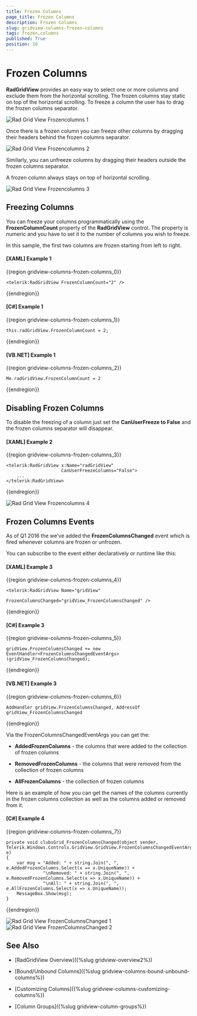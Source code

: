 ```yaml
---
title: Frozen Columns
page_title: Frozen Columns
description: Frozen Columns
slug: gridview-columns-frozen-columns
tags: frozen,columns
published: True
position: 10
---
```


# Frozen Columns

__RadGridView__ provides an easy way to select one or more columns and exclude them from the horizontal scrolling. The frozen columns stay static on top of the horizontal scrolling. To freeze a column the user has to drag the frozen columns separator.

![Rad Grid View Frozencolumns 1](images/RadGridView_Frozencolumns_1.png)

Once there is a frozen column you can freeze other columns by dragging their headers behind the frozen columns separator.

![Rad Grid View Frozencolumns 2](images/RadGridView_Frozencolumns_2.png)

Similarly, you can unfreeze columns by dragging their headers outside the frozen columns separator.

A frozen column always stays on top of horizontal scrolling.

![Rad Grid View Frozencolumns 3](images/RadGridView_Frozencolumns_3.png)

## Freezing Columns

You can freeze your columns programmatically using the __FrozenColumnCount__ property of the __RadGridView__ control. The property is numeric and you have to set it to the number of columns you wish to freeze.

In this sample, the first two columns are frozen starting from left to right.

#### __[XAML] Example 1__

{{region gridview-columns-frozen-columns_0}}

	<telerik:RadGridView FrozenColumnCount="2" />
{{endregion}}

#### __[C#] Example 1__

{{region gridview-columns-frozen-columns_1}}

	this.radGridView.FrozenColumnCount = 2;
{{endregion}}

#### __[VB.NET] Example 1__

{{region gridview-columns-frozen-columns_2}}

	Me.radGridView.FrozenColumnCount = 2
{{endregion}}

## Disabling Frozen Columns

To disable the freezing of a column just set the __CanUserFreeze to False__ and the frozen columns separator will disappear.

#### __[XAML] Example 2__

{{region gridview-columns-frozen-columns_3}}

	<telerik:RadGridView x:Name="radGridView"
	                     CanUserFreezeColumns="False">
	    ...
	</telerik:RadGridView>
{{endregion}}

![Rad Grid View Frozencolumns 4](images/RadGridView_Frozencolumns_4.png)

## Frozen Columns Events

As of Q1 2016 the we've added the __FrozenColumnsChanged__ event which is fired whenever columns are frozen or unfrozen.

You can subscribe to the event either declaratively or runtime like this:

#### __[XAML] Example 3__

{{region gridview-columns-frozen-columns_4}}

	<telerik:RadGridView Name="gridView" 
					     FrozenColumnsChanged="gridView_FrozenColumnsChanged" />
{{endregion}}

#### __[C#] Example 3__

{{region gridview-columns-frozen-columns_5}}

	gridView.FrozenColumnsChanged += new EventHandler<FrozenColumnsChangedEventArgs>(gridView_FrozenColumnsChanged);
{{endregion}}

#### __[VB.NET] Example 3__

{{region gridview-columns-frozen-columns_6}}

	AddHandler gridView.FrozenColumnsChanged, AddressOf gridView_FrozenColumnsChanged
{{endregion}}

Via the FrozenColumnsChangedEventArgs you can get the:

* __AddedFrozenColumns__ - the columns that were added to the collection of frozen columns

* __RemovedFrozenColumns__ - the columns that were removed from the collection of frozen columns

* __AllFrozenColumns__ - the collection of frozen columns

Here is an example of how you can get the names of the columns currently in the frozen columns collection as well as the columns added or removed from it.

#### __[C#] Example 4__

{{region gridview-columns-frozen-columns_7}}

	private void clubsGrid_FrozenColumnsChanged(object sender, Telerik.Windows.Controls.GridView.GridView.FrozenColumnsChangedEventArgs e)
    {
        var msg = "Added: " + string.Join(", ", e.AddedFrozenColumns.Select(x => x.UniqueName)) + 
                  "\nRemoved: " + string.Join(", ", e.RemovedFrozenColumns.Select(x => x.UniqueName)) +
                  "\nAll: " + string.Join(", ", e.AllFrozenColumns.Select(x => x.UniqueName));
        MessageBox.Show(msg);
    }
{{endregion}}

![Rad Grid View FrozenColumnsChanged 1](images/RadGridView_FrozenColumnsChanged_1.png)
![Rad Grid View FrozenColumnsChanged 2](images/RadGridView_FrozenColumnsChanged_2.png)

## See Also

 * [RadGridView Overview]({%slug gridview-overview2%})

 * [Bound/Unbound Columns]({%slug gridview-columns-bound-unbound-columns%})

 * [Customizing Columns]({%slug gridview-columns-customizing-columns%})
 
 * [Column Groups]({%slug gridview-column-groups%})
